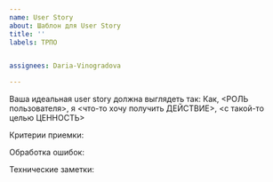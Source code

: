 ```yaml
---
name: User Story
about: Шаблон для User Story
title: ''
labels: ТРПО 


assignees: Daria-Vinogradova

---
```


Ваша идеальная user story должна выглядеть так:
Как, <РОЛЬ пользователя>, я <что-то хочу получить ДЕЙСТВИЕ>, <с такой-то целью ЦЕННОСТЬ>

Критерии приемки:

Обработка ошибок:

Технические заметки:
